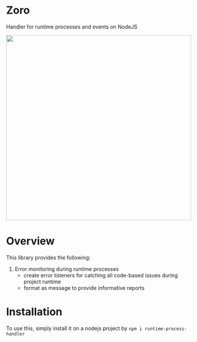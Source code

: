 # Zoro
Handler for runtime processes and events on NodeJS

<img src="https://i.pinimg.com/originals/ce/0d/9c/ce0d9c3de975cabe693fc1bec8982100.jpg" height="500">

# Overview
This library provides the following:
  1. Error monitoring during runtime processes
      - create error listeners for catching all code-based issues during project runtime
      - format as message to provide informative reports

# Installation
To use this, simply install it on a nodejs project by `npm i runtime-process-handler`

